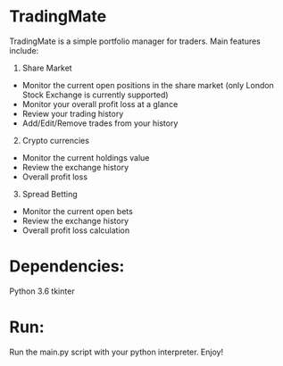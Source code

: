 # TradingMate
TradingMate is a simple portfolio manager for traders.
Main features include:
1. Share Market
  - Monitor the current open positions in the share market (only London Stock Exchange is currently supported)
  - Monitor your overall profit loss at a glance
  - Review your trading history
  - Add/Edit/Remove trades from your history
  
2. Crypto currencies
  - Monitor the current holdings value
  - Review the exchange history
  - Overall profit loss

3. Spread Betting
  - Monitor the current open bets
  - Review the exchange history
  - Overall profit loss calculation

# Dependencies:
Python 3.6
tkinter

# Run:
Run the main.py script with your python interpreter.
Enjoy!

